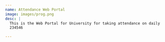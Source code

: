 ```yaml
---
name: Attendance Web Portal
image: images/prog.png
desc: |
  This is the Web Portal for University for taking attendance on daily basis.
  234546

---
```

